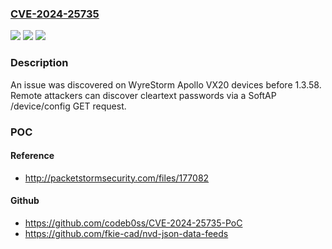 ### [CVE-2024-25735](https://cve.mitre.org/cgi-bin/cvename.cgi?name=CVE-2024-25735)
![](https://img.shields.io/static/v1?label=Product&message=n%2Fa&color=blue)
![](https://img.shields.io/static/v1?label=Version&message=n%2Fa&color=blue)
![](https://img.shields.io/static/v1?label=Vulnerability&message=n%2Fa&color=brighgreen)

### Description

An issue was discovered on WyreStorm Apollo VX20 devices before 1.3.58. Remote attackers can discover cleartext passwords via a SoftAP /device/config GET request.

### POC

#### Reference
- http://packetstormsecurity.com/files/177082

#### Github
- https://github.com/codeb0ss/CVE-2024-25735-PoC
- https://github.com/fkie-cad/nvd-json-data-feeds

